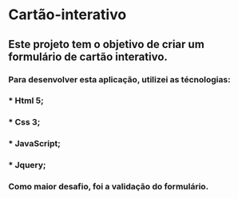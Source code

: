 # Cartão-interativo
## Este projeto tem o objetivo de criar um formulário de cartão interativo.
### Para desenvolver esta aplicação, utilizei as técnologias:
### * Html 5;
### * Css 3;
### * JavaScript;
### * Jquery;

### Como maior desafio, foi a validação do formulário.
